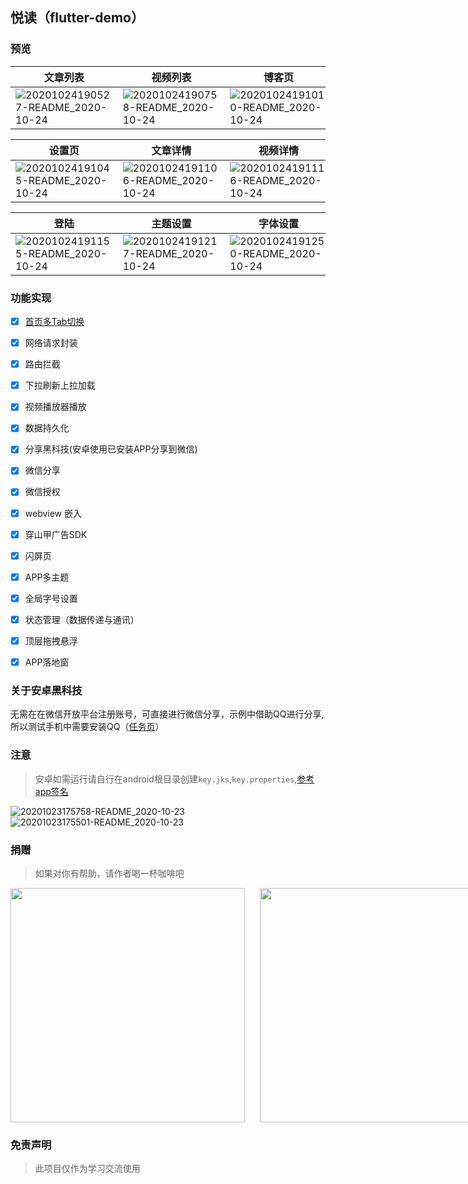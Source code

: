 ## 悦读（flutter-demo）

### 预览

| 文章列表 | 视频列表 |  博客页  | 任务页 | 我的 |
| --- | --- | --- | --- | --- | 
| ![20201024190527-README_2020-10-24](https://i.loli.net/2020/10/24/enkU7Puh5gatREZ.jpg) | ![20201024190758-README_2020-10-24](https://i.loli.net/2020/10/24/GmK1BwoNEnIOUtx.jpg) | ![20201024191010-README_2020-10-24](https://i.loli.net/2020/10/24/LD5oQmGTHrUAqBY.jpg) | ![20201024191033-README_2020-10-24](https://i.loli.net/2020/10/24/i56vG39xb2IrwOe.jpg) | ![20201024191135-README_2020-10-24](https://i.loli.net/2020/10/24/fwjh8o2rxpQJPe6.jpg)| 




| 设置页 | 文章详情 | 视频详情 |
| --- | --- | --- |
|![20201024191045-README_2020-10-24](https://i.loli.net/2020/10/24/mD3xh4UP2rCBdZL.png) | ![20201024191106-README_2020-10-24](https://i.loli.net/2020/10/24/8qe7JWLQfbAkSaK.jpg) | ![20201024191116-README_2020-10-24](https://i.loli.net/2020/10/24/JTpdGrWktq2zf9s.jpg) |



| 登陆 | 主题设置 | 字体设置 |
|---| ---| --- |
| ![20201024191155-README_2020-10-24](https://i.loli.net/2020/10/24/hmYjIXie1AsNJb9.jpg) | ![20201024191217-README_2020-10-24](https://i.loli.net/2020/10/24/H2YUNSkT6qbfC9p.png) | ![20201024191250-README_2020-10-24](https://i.loli.net/2020/10/24/XV5xmy9WZoNKMnr.png)




### 功能实现
- [x] [首页多Tab切换](./docs/tabs.md)
- [x] 网络请求封装
- [x] 路由拦截
- [x] 下拉刷新上拉加载
- [x] 视频播放器播放
- [x] 数据持久化
- [x] 分享黑科技(安卓使用已安装APP分享到微信)
- [x] 微信分享
- [x] 微信授权
- [x] webview 嵌入
- [x] 穿山甲广告SDK
- [x] 闪屏页
- [x] APP多主题
- [x] 全局字号设置
- [x] 状态管理（数据传递与通讯）
- [x] 顶层拖拽悬浮
- [x] APP落地窗  


### 关于安卓黑科技
无需在在微信开放平台注册账号，可直接进行微信分享，示例中借助QQ进行分享,所以测试手机中需要安装QQ（[任务页](#预览)）


### 注意

> 安卓如需运行请自行在android根目录创建`key.jks`,`key.properties`,[参考app签名](https://flutterchina.club/android-release/)


![20201023175758-README_2020-10-23](https://i.loli.net/2020/10/23/yPa41QshMW9q2Sr.png)
![20201023175501-README_2020-10-23](https://i.loli.net/2020/10/23/4jHzMT7SvcRXNUZ.png)


### 捐赠
> 如果对你有帮助，请作者喝一杯咖啡吧



<div style="display:flex; align-items: center;">
<img src="https://i.loli.net/2020/10/24/I4kalOtTd5Uu9fF.jpg" width="375" style="margin-right: 24px">
<img src="https://i.loli.net/2020/10/25/pj5yI2b3QlrCdO4.jpg" width="375">
</div>


### 免责声明
> 此项目仅作为学习交流使用 
